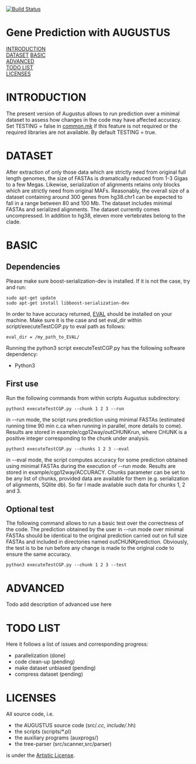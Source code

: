 [![Build Status](https://travis-ci.org/Gaius-Augustus/Augustus.svg?branch=master)](https://travis-ci.org/Gaius-Augustus/Augustus)

# Gene Prediction with AUGUSTUS

[INTRODUCTION](#introduction)  
[DATASET](#dataset)
[BASIC](#basicuse)  
[ADVANCED](#advanceduse)  
[TODO LIST](#todolist)  
[LICENSES](#licenses)  

# INTRODUCTION

The present version of Augustus allows to run prediction over a minimal dataset to assess how changes in the code may have affected accuracy. Set TESTING = false in [common.mk](common.mk) if this feature is not required or the required libraries are not available. By default TESTING = true.

# DATASET

After extraction of only those data which are strictly need from original full length genomes, the size of FASTAs is dramatically reduced from 1-3 Gigas to a few Megas. Likewise, serialization of alignments retains only blocks which are strictly need from original MAFs. Reasonably, the overall size of a dataset containing around 300 genes from hg38.chr1 can be expected to fall in a range between 80 and 100 Mb. The dataset includes minimal FASTAs and serialized alignments. The dataset currently comes uncompressed. In addition to hg38, eleven more vertebrates belong to the clade. 

# BASIC

## Dependencies
Please make sure boost-serialization-dev is installed. If it is not the case, try and run:

```
sudo apt-get update
sudo apt-get install libboost-serialization-dev
```
In order to have accuracy returned, [EVAL](https://mblab.wustl.edu/software/download/eval-2.2.8.tar.gz) should be installed on your machine. Make sure it is the case and set eval_dir within script/executeTestCGP.py to eval path as follows:

```
eval_dir = /my_path_to_EVAL/
```

Running the python3 script executeTestCGP.py has the following software dependency:
  - Python3

## First use
Run the following commands from within scripts Augustus subdirectory:
```
python3 executeTestCGP.py --chunk 1 2 3 --run
```
in --run mode, the script runs prediction using minimal FASTAs (estimated running time 90 min c.ca when running in parallel, more details to come). Results are stored in example/cgp12way/outCHUNKrun, where CHUNK is a positive integer corresponding to the chunk under analysis.
```
python3 executeTestCGP.py --chunks 1 2 3 --eval 
```
in --eval mode, the script computes accuracy for some prediction obtained using minimal FASTAs during the execution of --run mode. Results are stored in example/cgp12way/ACCURACY. Chunks parameter can be set to be any list of chunks, provided data are available for them (e.g. serialization of alignments, SQlite db). So far I made available such data for chunks 1, 2 and 3.

## Optional test
The following command allows to run a basic test over the correctness of the code. The prediction obtained by the user in --run mode over minimal FASTAs should be identical to the original prediction carried out on full size FASTAs and included in directories named outCHUNKprediction. Obviously, the test is to be run before any change is made to the original code to ensure the same accuracy.
```
python3 executeTestCGP.py --chunk 1 2 3 --test
```

# ADVANCED
Todo add description of advanced use here

# TODO LIST
Here it follows a list of issues and corresponding progress:
  - parallelization (done)
  - code clean-up (pending)
  - make dataset unbiased (pending)
  - compress dataset (pending)

# LICENSES

All source code, i.e.
  - the AUGUSTUS source code (src/*.cc, include/*.hh)
  - the scripts (scripts/*.pl)
  - the auxiliary programs (auxprogs/)
  - the tree-parser (src/scanner,src/parser)
  
is under the [Artistic License](src/LICENSE.TXT).
